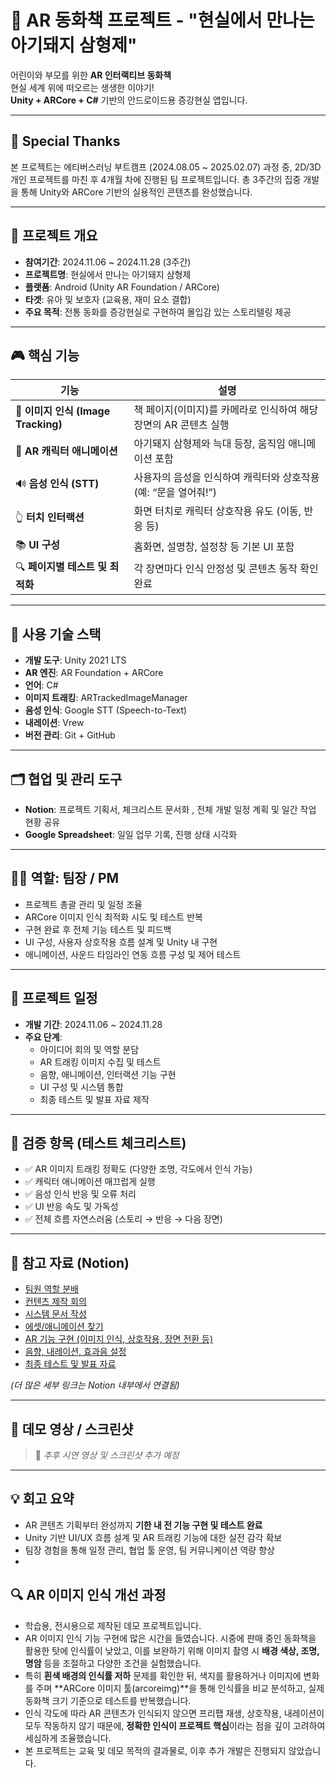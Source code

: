 # 🐷 AR 동화책 프로젝트 - "현실에서 만나는 아기돼지 삼형제"  

어린이와 부모를 위한 **AR 인터랙티브 동화책**  
현실 세계 위에 떠오르는 생생한 이야기!  
**Unity + ARCore + C#** 기반의 안드로이드용 증강현실 앱입니다.

---

## 🙌 Special Thanks

본 프로젝트는 에티버스러닝 부트캠프 (2024.08.05 ~ 2025.02.07) 과정 중,
2D/3D 개인 프로젝트를 마친 후 4개월 차에 진행된 팀 프로젝트입니다.
총 3주간의 집중 개발을 통해 Unity와 ARCore 기반의 실용적인 콘텐츠를 완성했습니다.

---

## 📖 프로젝트 개요 
- **참여기간**:  2024.11.06 ~ 2024.11.28 (3주간)
- **프로젝트명**: 현실에서 만나는 아기돼지 삼형제
- **플랫폼**: Android (Unity AR Foundation / ARCore)
- **타겟**: 유아 및 보호자 (교육용, 재미 요소 결합)
- **주요 목적**: 전통 동화를 증강현실로 구현하여 몰입감 있는 스토리텔링 제공

---

## 🎮 핵심 기능

| 기능 | 설명 |
|------|------|
| 📸 **이미지 인식 (Image Tracking)** | 책 페이지(이미지)를 카메라로 인식하여 해당 장면의 AR 콘텐츠 실행 |
| 🐷 **AR 캐릭터 애니메이션** | 아기돼지 삼형제와 늑대 등장, 움직임 애니메이션 포함 |
| 🔊 **음성 인식 (STT)** | 사용자의 음성을 인식하여 캐릭터와 상호작용 (예: “문을 열어줘!”) |
| 👆 **터치 인터랙션** | 화면 터치로 캐릭터 상호작용 유도 (이동, 반응 등) |
| 📚 **UI 구성** | 홈화면, 설명창, 설정창 등 기본 UI 포함 |
| 🔍 **페이지별 테스트 및 최적화** | 각 장면마다 인식 안정성 및 콘텐츠 동작 확인 완료 |

---

## 🔧 사용 기술 스택

- **개발 도구**: Unity 2021 LTS
- **AR 엔진**: AR Foundation + ARCore
- **언어**: C#
- **이미지 트래킹**: ARTrackedImageManager
- **음성 인식**: Google STT (Speech-to-Text) 
- **내레이션**: Vrew
- **버전 관리**: Git + GitHub

---

## 🗂 협업 및 관리 도구
- **Notion**: 프로젝트 기획서, 체크리스트 문서화 , 전체 개발 일정 계획 및 일간 작업 현황 공유
- **Google Spreadsheet**: 일일 업무 기록, 진행 상태 시각화

---

## 👨‍💼 역할: 팀장 / PM
- 프로젝트 총괄 관리 및 일정 조율
- ARCore 이미지 인식 최적화 시도 및 테스트 반복
- 구현 완료 후 전체 기능 테스트 및 피드백
- UI 구성, 사용자 상호작용 흐름 설계 및 Unity 내 구현
- 애니메이션, 사운드 타임라인 연동 흐름 구성 및 제어 테스트

---

## 📆 프로젝트 일정

- **개발 기간**: 2024.11.06 ~ 2024.11.28  
- **주요 단계**:
  - 아이디어 회의 및 역할 분담
  - AR 트래킹 이미지 수집 및 테스트
  - 음향, 애니메이션, 인터랙션 기능 구현
  - UI 구성 및 시스템 통합
  - 최종 테스트 및 발표 자료 제작

---

## 🧪 검증 항목 (테스트 체크리스트)

- ✅ AR 이미지 트래킹 정확도 (다양한 조명, 각도에서 인식 가능)
- ✅ 캐릭터 애니메이션 매끄럽게 실행
- ✅ 음성 인식 반응 및 오류 처리
- ✅ UI 반응 속도 및 가독성
- ✅ 전체 흐름 자연스러움 (스토리 → 반응 → 다음 장면)

---

## 📁 참고 자료 (Notion)

- [팀원 역할 분배](https://www.notion.so/1ce4b04e10ea81969a22c682b27b7e77?pvs=21)  
- [컨텐츠 제작 회의](https://www.notion.so/1ce4b04e10ea814f88d4d457cc0c4b3f?pvs=21)  
- [시스템 문서 작성](https://www.notion.so/1ce4b04e10ea81b99b9ee0e95efa5aa1?pvs=21)  
- [에셋/애니메이션 찾기](https://www.notion.so/1ce4b04e10ea818085b2eeb390c3c50f?pvs=21)  
- [AR 기능 구현 (이미지 인식, 상호작용, 장면 전환 등)](https://www.notion.so/AR-1ce4b04e10ea8134a9e2e216eb9542a3?pvs=21)  
- [음향, 내레이션, 효과음 설정](https://www.notion.so/1ce4b04e10ea81e4ae48ded8d429972f?pvs=21)  
- [최종 테스트 및 발표 자료](https://www.notion.so/1ce4b04e10ea817780a7e733d521eaea?pvs=21)  

*(더 많은 세부 링크는 Notion 내부에서 연결됨)*

---

## 🎥 데모 영상 / 스크린샷

> 📌 *추후 시연 영상 및 스크린샷 추가 예정*

---

## 💡 회고 요약
- AR 콘텐츠 기획부터 완성까지 **기한 내 전 기능 구현 및 테스트 완료**
- Unity 기반 UI/UX 흐름 설계 및 AR 트래킹 기능에 대한 실전 감각 확보
- 팀장 경험을 통해 일정 관리, 협업 툴 운영, 팀 커뮤니케이션 역량 향상
- 
## 🔍 AR 이미지 인식 개선 과정

- 학습용, 전시용으로 제작된 데모 프로젝트입니다.
- AR 이미지 인식 기능 구현에 많은 시간을 들였습니다. 시중에 판매 중인 동화책을 활용한 탓에 인식률이 낮았고, 이를 보완하기 위해 이미지 촬영 시 **배경 색상, 조명, 명암** 등을 조절하고 다양한 조건을 실험했습니다.
- 특히 **흰색 배경의 인식률 저하** 문제를 확인한 뒤, 색지를 활용하거나 이미지에 변화를 주며 **ARCore 이미지 툴(arcoreimg)**을 통해 인식률을 비교 분석하고, 실제 동화책 크기 기준으로 테스트를 반복했습니다.
- 인식 각도에 따라 AR 콘텐츠가 인식되지 않으면 프리팹 재생, 상호작용, 내레이션이 모두 작동하지 않기 때문에, **정확한 인식이 프로젝트 핵심**이라는 점을 깊이 고려하여 세심하게 조율했습니다.
- 본 프로젝트는 교육 및 데모 목적의 결과물로, 이후 추가 개발은 진행되지 않았습니다.
  
